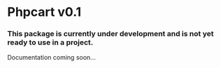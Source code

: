 # Phpcart v0.1

### This package is currently under development and is not yet ready to use in a project.

Documentation coming soon...